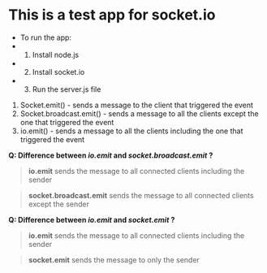 # This is a test app for socket.io

-   To run the app:
-   1. Install node.js
-   2. Install socket.io
-   3. Run the server.js file

1. Socket.emit() - sends a message to the client that triggered the event
2. Socket.broadcast.emit() - sends a message to all the clients except the one that triggered the event
3. io.emit() - sends a message to all the clients including the one that triggered the event

**Q: Difference between _io.emit_ and _socket.broadcast.emit_ ?**

> **io.emit** sends the message to all connected clients including the sender

> **socket.broadcast.emit** sends the message to all connected clients except the sender

**Q: Difference between _io.emit_ and _socket.emit_ ?**

> **io.emit** sends the message to all connected clients including the sender

> **socket.emit** sends the message to only the sender
